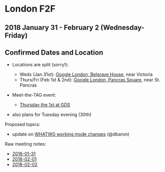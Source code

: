 # London F2F
## 2018 January 31 - February 2 (Wednesday-Friday)
## Confirmed Dates and Location

* Locations are split (sorry!):
  * Weds (Jan 31st): [Google London, Belgrave House](https://goo.gl/maps/oqtHFDJjXWn), near Victoria
  * Thurs/Fri (Feb 1st & 2nd): [Google London, Pancras Square](https://goo.gl/maps/HsoPUUEkQ7R2), near St. Pancras

* Meet-the-TAG event:
  * [Thursday the 1st at GDS](https://ti.to/w3c-tag/meet-the-tag-london)

* also plans for Tuesday evening (30th)

Proposed topics:
* update on [WHATWG working mode changes](https://blog.whatwg.org/working-mode-changes) (@dbaron)

Raw meeting notes:
* [2018-01-31](https://cryptpad.w3ctag.org/code/#/1/view/JLx5LPxpDmvzEa7730rfnw/ZVd5WIy41f1Y9BJK3cbCV52GeHXJns6dKakxw1DQM1M/)
* [2018-02-01](https://cryptpad.w3ctag.org/code/#/1/view/QSL8iYiATXlRsxx7ITX5Nw/gVwKfF8uYFYFjF-k6U73QCx9odKA1ohLMtrHerICR2I/)
* [2018-02-02](https://cryptpad.w3ctag.org/code/#/1/view/aKq0ReU4W-mXj41lUT-3vg/dI-xTXvZMBs7RQSJ3-4DUyakfqXphWl0FwXaKcla0tY/)
